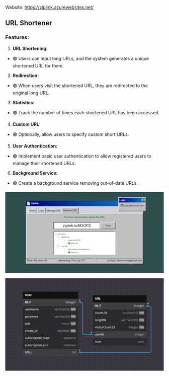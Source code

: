 Website: https://ziplink.azurewebsites.net/
## URL Shortener
### Features:
1. **URL Shortening:** 
  - 🟢 Users can input long URLs, and the system generates a unique shortened URL for them.
2. **Redirection:** 
  - 🟢 When users visit the shortened URL, they are redirected to the original long URL.
3. **Statistics:** 
  - 🟢 Track the number of times each shortened URL has been accessed.
4. **Custom URL:** 
  - 🟢 Optionally, allow users to specify custom short URLs.
5. **User Authentication:** 
  - 🟢 Implement basic user authentication to allow registered users to manage their shortened URLs.
6. **Background Service:** 
  - 🟢 Create a background service removing out-of-date URLs.

![Alt text](https://github.com/devkokora/URL_Shortener/blob/master/wwwroot/imgs/looking3.png)

![Alt text](https://github.com/devkokora/URL_Shortener/blob/master/wwwroot/imgs/diagram.png)
